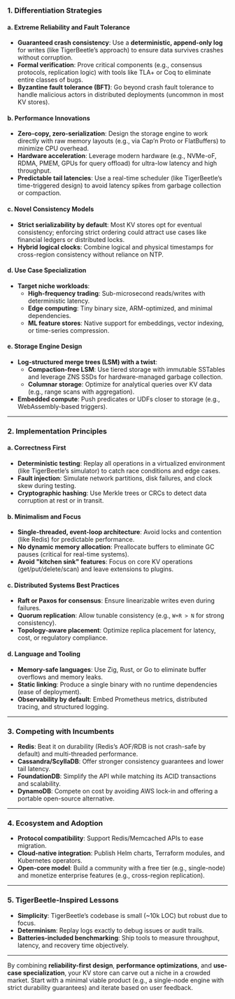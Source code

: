 ### **1. Differentiation Strategies**
#### **a. Extreme Reliability and Fault Tolerance**
- **Guaranteed crash consistency**: Use a **deterministic, append-only log** for writes (like TigerBeetle’s approach) to ensure data survives crashes without corruption.
- **Formal verification**: Prove critical components (e.g., consensus protocols, replication logic) with tools like TLA+ or Coq to eliminate entire classes of bugs.
- **Byzantine fault tolerance (BFT)**: Go beyond crash fault tolerance to handle malicious actors in distributed deployments (uncommon in most KV stores).

#### **b. Performance Innovations**
- **Zero-copy, zero-serialization**: Design the storage engine to work directly with raw memory layouts (e.g., via Cap’n Proto or FlatBuffers) to minimize CPU overhead.
- **Hardware acceleration**: Leverage modern hardware (e.g., NVMe-oF, RDMA, PMEM, GPUs for query offload) for ultra-low latency and high throughput.
- **Predictable tail latencies**: Use a real-time scheduler (like TigerBeetle’s time-triggered design) to avoid latency spikes from garbage collection or compaction.

#### **c. Novel Consistency Models**
- **Strict serializability by default**: Most KV stores opt for eventual consistency; enforcing strict ordering could attract use cases like financial ledgers or distributed locks.
- **Hybrid logical clocks**: Combine logical and physical timestamps for cross-region consistency without reliance on NTP.

#### **d. Use Case Specialization**
- **Target niche workloads**:
  - **High-frequency trading**: Sub-microsecond reads/writes with deterministic latency.
  - **Edge computing**: Tiny binary size, ARM-optimized, and minimal dependencies.
  - **ML feature stores**: Native support for embeddings, vector indexing, or time-series compression.

#### **e. Storage Engine Design**
- **Log-structured merge trees (LSM) with a twist**:
  - **Compaction-free LSM**: Use tiered storage with immutable SSTables and leverage ZNS SSDs for hardware-managed garbage collection.
  - **Columnar storage**: Optimize for analytical queries over KV data (e.g., range scans with aggregation).
- **Embedded compute**: Push predicates or UDFs closer to storage (e.g., WebAssembly-based triggers).

---

### **2. Implementation Principles**
#### **a. Correctness First**
- **Deterministic testing**: Replay all operations in a virtualized environment (like TigerBeetle’s simulator) to catch race conditions and edge cases.
- **Fault injection**: Simulate network partitions, disk failures, and clock skew during testing.
- **Cryptographic hashing**: Use Merkle trees or CRCs to detect data corruption at rest or in transit.

#### **b. Minimalism and Focus**
- **Single-threaded, event-loop architecture**: Avoid locks and contention (like Redis) for predictable performance.
- **No dynamic memory allocation**: Preallocate buffers to eliminate GC pauses (critical for real-time systems).
- **Avoid "kitchen sink" features**: Focus on core KV operations (get/put/delete/scan) and leave extensions to plugins.

#### **c. Distributed Systems Best Practices**
- **Raft or Paxos for consensus**: Ensure linearizable writes even during failures.
- **Quorum replication**: Allow tunable consistency (e.g., `W+R > N` for strong consistency).
- **Topology-aware placement**: Optimize replica placement for latency, cost, or regulatory compliance.

#### **d. Language and Tooling**
- **Memory-safe languages**: Use Zig, Rust, or Go to eliminate buffer overflows and memory leaks.
- **Static linking**: Produce a single binary with no runtime dependencies (ease of deployment).
- **Observability by default**: Embed Prometheus metrics, distributed tracing, and structured logging.

---

### **3. Competing with Incumbents**
- **Redis**: Beat it on durability (Redis’s AOF/RDB is not crash-safe by default) and multi-threaded performance.
- **Cassandra/ScyllaDB**: Offer stronger consistency guarantees and lower tail latency.
- **FoundationDB**: Simplify the API while matching its ACID transactions and scalability.
- **DynamoDB**: Compete on cost by avoiding AWS lock-in and offering a portable open-source alternative.

---

### **4. Ecosystem and Adoption**
- **Protocol compatibility**: Support Redis/Memcached APIs to ease migration.
- **Cloud-native integration**: Publish Helm charts, Terraform modules, and Kubernetes operators.
- **Open-core model**: Build a community with a free tier (e.g., single-node) and monetize enterprise features (e.g., cross-region replication).

---

### **5. TigerBeetle-Inspired Lessons**
- **Simplicity**: TigerBeetle’s codebase is small (~10k LOC) but robust due to focus.
- **Determinism**: Replay logs exactly to debug issues or audit trails.
- **Batteries-included benchmarking**: Ship tools to measure throughput, latency, and recovery time objectively.

---

By combining **reliability-first design**, **performance optimizations**, and **use-case specialization**, your KV store can carve out a niche in a crowded market. Start with a minimal viable product (e.g., a single-node engine with strict durability guarantees) and iterate based on user feedback.
